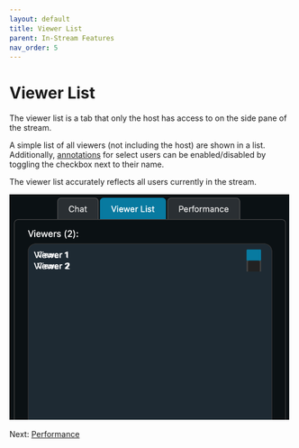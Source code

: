 ```yaml
---
layout: default
title: Viewer List
parent: In-Stream Features
nav_order: 5
---
```


# Viewer List

The viewer list is a tab that only the host has access to on the side pane of the stream.

A simple list of all viewers (not including the host) are shown in a list. Additionally, [annotations](annotations) for select users can be enabled/disabled by toggling the checkbox next to their name.

The viewer list accurately reflects all users currently in the stream.

<img src="../images/viewer_list.png" alt="viewer_list" style="max-height: 400px; height: auto; width: auto;" />

Next: [Performance](performance)